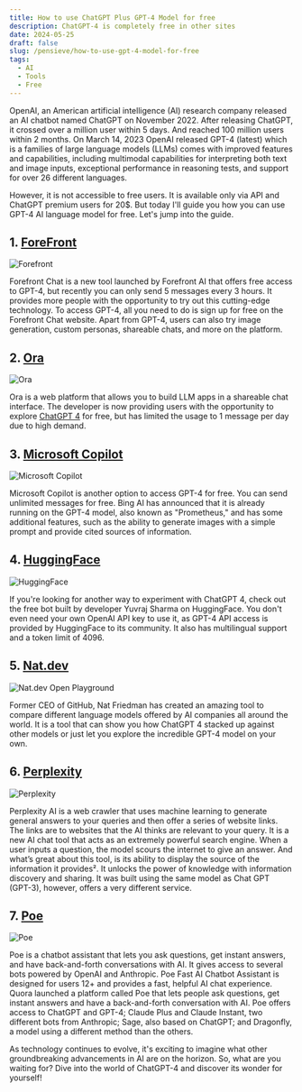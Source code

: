 ```yaml
---
title: How to use ChatGPT Plus GPT-4 Model for free
description: ChatGPT-4 is completely free in other sites
date: 2024-05-25
draft: false
slug: /pensieve/how-to-use-gpt-4-model-for-free
tags:
  - AI
  - Tools
  - Free
---
```


OpenAI, an American artificial intelligence (AI) research company released an AI chatbot named ChatGPT on November 2022. After releasing ChatGPT, it crossed over a million user within 5 days. And reached 100 million users within 2 months. On March 14, 2023 OpenAI released GPT-4 (latest) which is a families of large language models (LLMs) comes with improved features and capabilities, including multimodal capabilities for interpreting both text and image inputs, exceptional performance in reasoning tests, and support for over 26 different languages.

However, it is not accessible to free users. It is available only via API and ChatGPT premium users for 20$. But today I'll guide you how you can use GPT-4 AI language model for free. Let's jump into the guide.

## 1. [ForeFront](https://www.forefront.ai/)

![Forefront](./forefront.png)

Forefront Chat is a new tool launched by Forefront AI that offers free access to GPT-4, but recently you can only send 5 messages every 3 hours. It provides more people with the opportunity to try out this cutting-edge technology. To access GPT-4, all you need to do is sign up for free on the Forefront Chat website. Apart from GPT-4, users can also try image generation, custom personas, shareable chats, and more on the platform.

## 2. [Ora](https://ora.ai/)

![Ora](./ora.png)

Ora is a web platform that allows you to build LLM apps in a shareable chat interface. The developer is now providing users with the opportunity to explore [ChatGPT 4](https://ora.ai/openai/gpt4) for free, but has limited the usage to 1 message per day due to high demand.

## 3. [Microsoft Copilot](https://copilot.microsoft.com/)

![Microsoft Copilot](./bing-chat.png)

Microsoft Copilot is another option to access GPT-4 for free. You can send unlimited messages for free. Bing AI has announced that it is already running on the GPT-4 model, also known as "Prometheus," and has some additional features, such as the ability to generate images with a simple prompt and provide cited sources of information.

## 4. [HuggingFace](https://huggingface.co/spaces/ysharma/ChatGPT4)

![HuggingFace](./huggingface.png)

If you're looking for another way to experiment with ChatGPT 4, check out the free bot built by developer Yuvraj Sharma on HuggingFace. You don't even need your own OpenAI API key to use it, as GPT-4 API access is provided by HuggingFace to its community. It also has multilingual support and a token limit of 4096.

## 5. [Nat.dev](https://nat.dev/)

![Nat.dev Open Playground](./open-playground.png)

Former CEO of GitHub, Nat Friedman has created an amazing tool to compare different language models offered by AI companies all around the world. It is a tool that can show you how ChatGPT 4 stacked up against other models or just let you explore the incredible GPT-4 model on your own.

## 6. [Perplexity](https://www.perplexity.ai/)

![Perplexity](./perplexity.png)

Perplexity AI is a web crawler that uses machine learning to generate general answers to your queries and then offer a series of website links. The links are to websites that the AI thinks are relevant to your query. It is a new AI chat tool that acts as an extremely powerful search engine. When a user inputs a question, the model scours the internet to give an answer. And what’s great about this tool, is its ability to display the source of the information it provides². It unlocks the power of knowledge with information discovery and sharing. It was built using the same model as Chat GPT (GPT-3), however, offers a very different service.

## 7. [Poe](https://poe.com/)

![Poe](./poe.png)

Poe is a chatbot assistant that lets you ask questions, get instant answers, and have back-and-forth conversations with AI. It gives access to several bots powered by OpenAI and Anthropic. Poe Fast AI Chatbot Assistant is designed for users 12+ and provides a fast, helpful AI chat experience. Quora launched a platform called Poe that lets people ask questions, get instant answers and have a back-and-forth conversation with AI. Poe offers access to ChatGPT and GPT-4; Claude Plus and Claude Instant, two different bots from Anthropic; Sage, also based on ChatGPT; and Dragonfly, a model using a different method than the others.

As technology continues to evolve, it's exciting to imagine what other groundbreaking advancements in AI are on the horizon. So, what are you waiting for? Dive into the world of ChatGPT-4 and discover its wonder for yourself!
